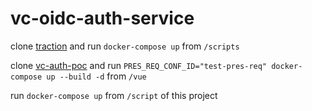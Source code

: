 # vc-oidc-auth-service

clone [traction](https://github.com/bcgov/traction) and run `docker-compose up` from `/scripts`

clone [vc-auth-poc](https://github.com/json/vc-auth/poc) and run `PRES_REQ_CONF_ID="test-pres-req" docker-compose up --build -d` from `/vue`

run `docker-compose up` from `/script` of this project
